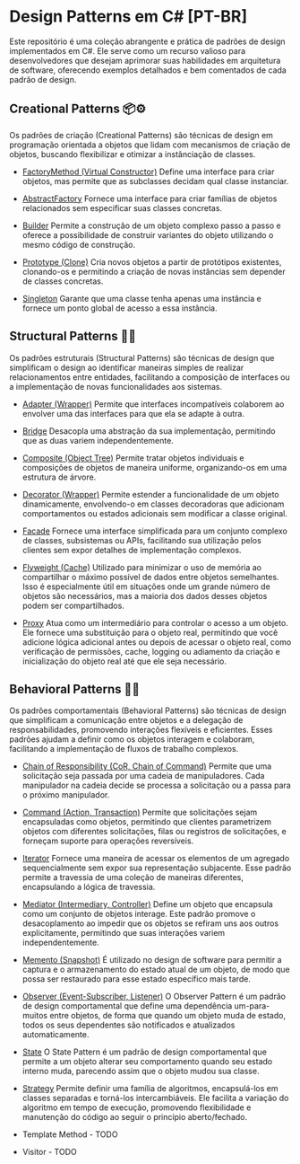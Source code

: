 # Design Patterns em C# [PT-BR]

Este repositório é uma coleção abrangente e prática de padrões de design implementados em C#. Ele serve como um recurso valioso para desenvolvedores que desejam aprimorar suas habilidades em arquitetura de software, oferecendo exemplos detalhados e bem comentados de cada padrão de design.

## Creational Patterns 📦⚙️
Os padrões de criação (Creational Patterns) são técnicas de design em programação orientada a objetos que lidam com mecanismos de criação de objetos, buscando flexibilizar e otimizar a instânciação de classes.

- [FactoryMethod (Virtual Constructor)](CreationalPatterns/FactoryMethod)
Define uma interface para criar objetos, mas permite que as subclasses decidam qual classe instanciar.

- [AbstractFactory](CreationalPatterns/AbstractFactory)
Fornece uma interface para criar famílias de objetos relacionados sem especificar suas classes concretas.

- [Builder](CreationalPatterns/Builder)
Permite a construção de um objeto complexo passo a passo e oferece a possibilidade de construir variantes do objeto utilizando o mesmo código de construção.

- [Prototype (Clone)](CreationalPatterns/Prototype)
Cria novos objetos a partir de protótipos existentes, clonando-os e permitindo a criação de novas instâncias sem depender de classes concretas.

- [Singleton](CreationalPatterns/Singleton)
Garante que uma classe tenha apenas uma instância e fornece um ponto global de acesso a essa instância.

## Structural Patterns 🧱🔗
Os padrões estruturais (Structural Patterns) são técnicas de design que simplificam o design ao identificar maneiras simples de realizar relacionamentos entre entidades, facilitando a composição de interfaces ou a implementação de novas funcionalidades aos sistemas.

- [Adapter (Wrapper)](StructuralPatterns/Adapter)
Permite que interfaces incompatíveis colaborem ao envolver uma das interfaces para que ela se adapte à outra.

- [Bridge](StructuralPatterns/Bridge)
Desacopla uma abstração da sua implementação, permitindo que as duas variem independentemente.

- [Composite (Object Tree)](StructuralPatterns/Composite)
Permite tratar objetos individuais e composições de objetos de maneira uniforme, organizando-os em uma estrutura de árvore.

- [Decorator (Wrapper)](StructuralPatterns/Decorator)
Permite estender a funcionalidade de um objeto dinamicamente, envolvendo-o em classes decoradoras que adicionam comportamentos ou estados adicionais sem modificar a classe original.

- [Facade](StructuralPatterns/Facade)
Fornece uma interface simplificada para um conjunto complexo de classes, subsistemas ou APIs, facilitando sua utilização pelos clientes sem expor detalhes de implementação complexos.

- [Flyweight (Cache)](StructuralPatterns/Flyweight)
Utilizado para minimizar o uso de memória ao compartilhar o máximo possível de dados entre objetos semelhantes. Isso é especialmente útil em situações onde um grande número de objetos são necessários, mas a maioria dos dados desses objetos podem ser compartilhados.
 
- [Proxy](StructuralPatterns/Proxy)
Atua como um intermediário para controlar o acesso a um objeto. Ele fornece uma substituição para o objeto real, permitindo que você adicione lógica adicional antes ou depois de acessar o objeto real, como verificação de permissões, cache, logging ou adiamento da criação e inicialização do objeto real até que ele seja necessário.

## Behavioral Patterns 🧠🔄
Os padrões comportamentais (Behavioral Patterns) são técnicas de design que simplificam a comunicação entre objetos e a delegação de responsabilidades, promovendo interações flexíveis e eficientes. Esses padrões ajudam a definir como os objetos interagem e colaboram, facilitando a implementação de fluxos de trabalho complexos.

- [Chain of Responsibility (CoR, Chain of Command)](BehavioralPatterns/ChainOfResponsibility)
Permite que uma solicitação seja passada por uma cadeia de manipuladores. Cada manipulador na cadeia decide se processa a solicitação ou a passa para o próximo manipulador.

- [Command (Action, Transaction)](BehavioralPatterns/Command)
Permite que solicitações sejam encapsuladas como objetos, permitindo que clientes parametrizem objetos com diferentes solicitações, filas ou registros de solicitações, e forneçam suporte para operações reversíveis.

- [Iterator](BehavioralPatterns/Iterator)
Fornece uma maneira de acessar os elementos de um agregado sequencialmente sem expor sua representação subjacente. Esse padrão permite a travessia de uma coleção de maneiras diferentes, encapsulando a lógica de travessia.

- [Mediator (Intermediary, Controller)](BehavioralPatterns/Mediator)
Define um objeto que encapsula como um conjunto de objetos interage. Este padrão promove o desacoplamento ao impedir que os objetos se refiram uns aos outros explicitamente, permitindo que suas interações variem independentemente.

- [Memento (Snapshot)](BehavioralPatterns/Memento)
É utilizado no design de software para permitir a captura e o armazenamento do estado atual de um objeto, de modo que possa ser restaurado para esse estado específico mais tarde.

- [Observer (Event-Subscriber, Listener)](BehavioralPatterns/Observer) 
O Observer Pattern é um padrão de design comportamental que define uma dependência um-para-muitos entre objetos, de forma que quando um objeto muda de estado, todos os seus dependentes são notificados e atualizados automaticamente.

- [State](BehavioralPatterns/State)
O State Pattern é um padrão de design comportamental que permite a um objeto alterar seu comportamento quando seu estado interno muda, parecendo assim que o objeto mudou sua classe.

- [Strategy](BehavioralPatterns/Strategy)
Permite definir uma família de algoritmos, encapsulá-los em classes separadas e torná-los intercambiáveis. Ele facilita a variação do algoritmo em tempo de execução, promovendo flexibilidade e manutenção do código ao seguir o princípio aberto/fechado.

- Template Method - TODO

- Visitor - TODO